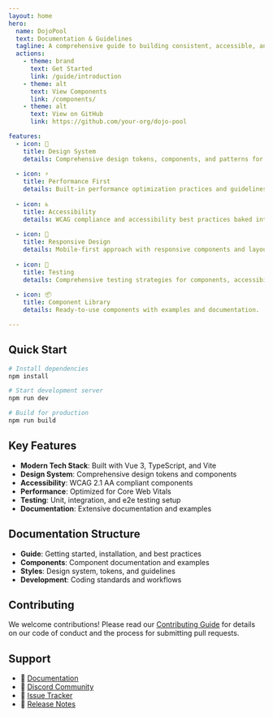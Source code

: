 ```yaml
---
layout: home
hero:
  name: DojoPool
  text: Documentation & Guidelines
  tagline: A comprehensive guide to building consistent, accessible, and performant applications
  actions:
    - theme: brand
      text: Get Started
      link: /guide/introduction
    - theme: alt
      text: View Components
      link: /components/
    - theme: alt
      text: View on GitHub
      link: https://github.com/your-org/dojo-pool

features:
  - icon: 🎨
    title: Design System
    details: Comprehensive design tokens, components, and patterns for consistent user experiences.
    
  - icon: ⚡️
    title: Performance First
    details: Built-in performance optimization practices and guidelines for fast loading times.
    
  - icon: ♿️
    title: Accessibility
    details: WCAG compliance and accessibility best practices baked into every component.
    
  - icon: 📱
    title: Responsive Design
    details: Mobile-first approach with responsive components and layouts.
    
  - icon: 🧪
    title: Testing
    details: Comprehensive testing strategies for components, accessibility, and performance.
    
  - icon: 📦
    title: Component Library
    details: Ready-to-use components with examples and documentation.

---
```


## Quick Start

```bash
# Install dependencies
npm install

# Start development server
npm run dev

# Build for production
npm run build
```

## Key Features

- **Modern Tech Stack**: Built with Vue 3, TypeScript, and Vite
- **Design System**: Comprehensive design tokens and components
- **Accessibility**: WCAG 2.1 AA compliant components
- **Performance**: Optimized for Core Web Vitals
- **Testing**: Unit, integration, and e2e testing setup
- **Documentation**: Extensive documentation and examples

## Documentation Structure

- **Guide**: Getting started, installation, and best practices
- **Components**: Component documentation and examples
- **Styles**: Design system, tokens, and guidelines
- **Development**: Coding standards and workflows

## Contributing

We welcome contributions! Please read our [Contributing Guide](./guide/contributing) for details on our code of conduct and the process for submitting pull requests.

## Support

- 📖 [Documentation](./guide/introduction)
- 💬 [Discord Community](https://discord.gg/your-server)
- 🐛 [Issue Tracker](https://github.com/your-org/dojo-pool/issues)
- 📝 [Release Notes](./guide/changelog) 